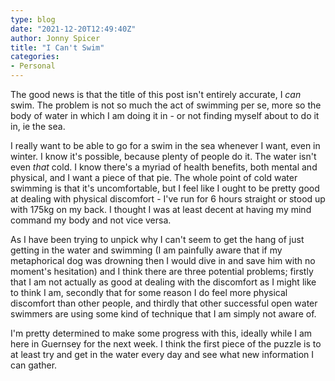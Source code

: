 ```yaml
---
type: blog
date: "2021-12-20T12:49:40Z"
author: Jonny Spicer
title: "I Can't Swim"
categories:
- Personal
---
```

The good news is that the title of this post isn't entirely accurate, I *can* swim. The problem is not so much the act of swimming per se, more so the body of water in which I am doing it
in - or not finding myself about to do it in, ie the sea.

I really want to be able to go for a swim in the sea whenever I want, even in winter. I know it's possible, because plenty of people do it. The water isn't even *that* cold. I know there's
a myriad of health benefits, both mental and physical, and I want a piece of that pie. The whole point of cold water swimming is that it's uncomfortable, but I feel like I ought to be
pretty good at dealing with physical discomfort - I've run for 6 hours straight or stood up with 175kg on my back. I thought I was at least decent at having my mind command my body and not
vice versa.

As I have been trying to unpick why I can't seem to get the hang of just getting in the water and swimming (I am painfully aware that if my metaphorical dog was drowning then I would dive
in and save him with no moment's hesitation) and I think there are three potential problems; firstly that I am not actually as good at dealing with the discomfort as I might like to think
I am, secondly that for some reason I do feel more physical discomfort than other people, and thirdly that other successful open water swimmers are using some kind of technique that I am
simply not aware of.

I'm pretty determined to make some progress with this, ideally while I am here in Guernsey for the next week. I think the first piece of the puzzle is to at least try and get in the water
every day and see what new information I can gather.
